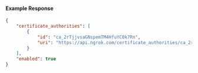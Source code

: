 <!-- Code generated for API Clients. DO NOT EDIT. -->

#### Example Response

```json
{
	"certificate_authorities": [
		{
			"id": "ca_2rTjjvsaGNspemTM4HfuYC0k7Rn",
			"uri": "https://api.ngrok.com/certificate_authorities/ca_2rTjjvsaGNspemTM4HfuYC0k7Rn"
		}
	],
	"enabled": true
}
```
